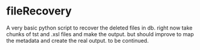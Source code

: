 # fileRecovery

A very basic python script to recover the deleted files in db. right now take chunks of tst and .xsl files and make the output. but should improve to map the metadata and create the real output. 
to be continued. 
